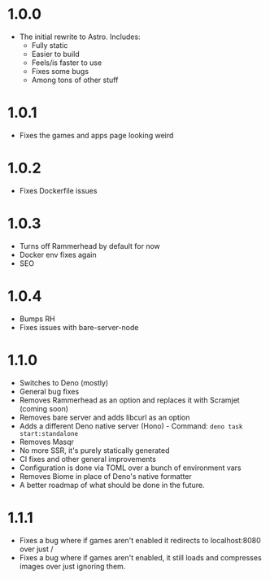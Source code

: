 # 1.0.0
- The initial rewrite to Astro. Includes:
    - Fully static
    - Easier to build
    - Feels/is faster to use
    - Fixes some bugs
    - Among tons of other stuff

# 1.0.1
- Fixes the games and apps page looking weird

# 1.0.2
- Fixes Dockerfile issues

# 1.0.3
- Turns off Rammerhead by default for now
- Docker env fixes again
- SEO

# 1.0.4
- Bumps RH
- Fixes issues with bare-server-node

# 1.1.0
- Switches to Deno (mostly)
- General bug fixes
- Removes Rammerhead as an option and replaces it with Scramjet (coming soon)
- Removes bare server and adds libcurl as an option
- Adds a different Deno native server (Hono) - Command: `deno task start:standalone`
- Removes Masqr
- No more SSR, it's purely statically generated
- CI fixes and other general improvements
- Configuration is done via TOML over a bunch of environment vars
- Removes Biome in place of Deno's native formatter
- A better roadmap of what should be done in the future.

# 1.1.1
- Fixes a bug where if games aren't enabled it redirects to localhost:8080 over just /
- Fixes a bug where if games aren't enabled, it still loads and compresses images over just ignoring them.
